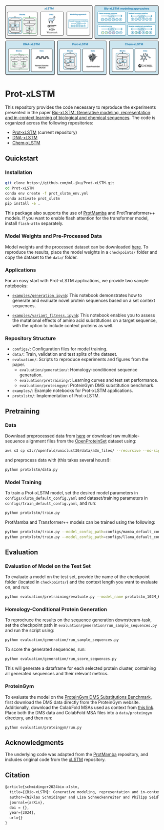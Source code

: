 <p align="center">
    <img src="assets/BioxLSTM_Overview.png" alt="xlstm"/>
</p>

# Prot-xLSTM

This repository provides the code necessary to reproduce the experiments presented in the paper [Bio-xLSTM: Generative modeling, representation and in-context learning of biological and chemical sequences](https://arxiv.org/abs/2411.04165). The code is organized across the following repositories:

- [Prot-xLSTM](https://github.com/ml-jku/Prot-xLSTM) (current repository) 
- [DNA-xLSTM](https://github.com/ml-jku/DNA-xLSTM) 
- [Chem-xLSTM](https://github.com/ml-jku/Chem-xLSTM)

## Quickstart

### Installation

```bash
git clone https://github.com/ml-jku/Prot-xLSTM.git
cd Prot-xLSTM
conda env create -f prot_xlstm_env.yml
conda activate prot_xlstm
pip install -e .
```

This package also supports the use of [ProtMamba](https://github.com/Bitbol-Lab/ProtMamba-ssm) and ProtTransformer++ models. If you want to enable flash attention for the transformer model, install `flash-attn` separately.

### Model Weights and Pre-Processed Data

Model weights and the processed dataset can be downloaded [here](https://ml.jku.at/research/Bio-xLSTM/downloads/Prot-xLSTM/data/). To reproduce the results, place the model weights in a `checkpoints/` folder and copy the dataset to the `data/` folder.

### Applications

For an easy start with Prot-xLSTM applications, we provide two sample notebooks:

- [`examples/generation.ipynb`](https://github.com/ml-jku/Prot-xLSTM/blob/main/examples/generation.ipynb): This notebook demonstrates how to generate and evaluate novel protein sequences based on a set context sequences. 

- [`examples/variant_fitness.ipynb`](https://github.com/ml-jku/Prot-xLSTM/blob/main/examples/variant_fitness.ipynb): This notebook enables you to assess the mutational effects of amino acid substitutions on a target sequence, with the option to include context proteins as well.

### Repository Structure

- `configs/`: Configuration files for model training.
- `data/`: Train, validation and test splits of the dataset. 
- `evaluation/`: Scripts to reproduce experiments and figures from the paper.
    - `evaluation/generation/`: Homology-conditioned sequence generation.
    - `evaluation/pretraining/`: Learning curves and test set performance.
    - `evaluation/proteingym/`: ProteinGym DMS substitution benchmark.
- `examples/`: Example notebooks for Prot-xLSTM applications.
- `protxlstm/`: Implementation of Prot-xLSTM.


## Pretraining

### Data

Download preprocessed data from [here](https://ml.jku.at/research/Bio-xLSTM/downloads/Prot-xLSTM/data/) or download raw multiple-sequence alignment files from the [OpenProteinSet](https://registry.opendata.aws/openfold/) dataset using:

```bash
aws s3 cp s3://openfold/uniclust30/data/a3m_files/ --recursive --no-sign-request --exclude "*" --include "*.a3m"
```

and preprocess data with (this takes several hours!):

```bash
python protxlstm/data.py
```

### Model Training

To train a Prot-xLSTM model, set the desired model parameters in `configs/xlstm_default_config.yaml` and dataset/training parameters in `configs/train_default_config.yaml`, and run:

```bash
python protxlstm/train.py
```

ProtMamba and Transformer++ models can be trained using the following:

```bash
python protxlstm/train.py --model_config_path=configs/mamba_default_config.yaml
python protxlstm/train.py --model_config_path=configs/llama_default_config.yaml
```

## Evaluation

### Evaluation of Model on the Test Set

To evaluate a model on the test set, provide the name of the checkpoint folder (located in `checkpoints/`) and the context length you want to evaluate on, and run:

```bash
python evaluation/pretraining/evaluate.py --model_name protxlstm_102M_60B --model_type xlstm --context_len 131072
```

### Homology-Conditional Protein Generation

To reprodruce the results on the sequence generation downstream-task, set the checkpoint path in `evaluation/generation/run_sample_sequences.py` and run the script using:

```bash
python evaluation/generation/run_sample_sequences.py
```

To score the generated sequences, run:

```bash
python evaluation/generation/run_score_sequences.py
```

This will generate a dataframe for each selected protein cluster, containing all generated sequences and their relevant metrics.

### ProteinGym

To evaluate the model on the [ProteinGym DMS Substitutions Benchmark](https://proteingym.org/), first download the DMS data directly from the ProteinGym website. Additionally, download the ColabFold MSAs used as context from [this link](https://drive.google.com/drive/folders/1BBiBpXKHvKR6h-2MYegnbCB0zoSlo9ym). Place both the DMS data and ColabFold MSA files into a `data/proteingym` directory, and then run:

```bash
python evaluation/proteingym/run.py
```


## Acknowledgments

The underlying code was adapted from the [ProtMamba](https://github.com/Bitbol-Lab/ProtMamba-ssm) repository, and includes original code from the [xLSTM](https://github.com/NX-AI/xlstm) repository.


## Citation

```latex
@article{schmidinger2024bio-xlstm,
  title={{Bio-xLSTM}: Generative modeling, representation and in-context learning of biological and chemical  sequences},
  author={Niklas Schmidinger and Lisa Schneckenreiter and Philipp Seidl and Johannes Schimunek and Pieter-Jan Hoedt and Johannes Brandstetter and Andreas Mayr and Sohvi Luukkonen and Sepp Hochreiter and Günter Klambauer},
  journal={arXiv},
  doi = {},
  year={2024},
  url={}
}
```
